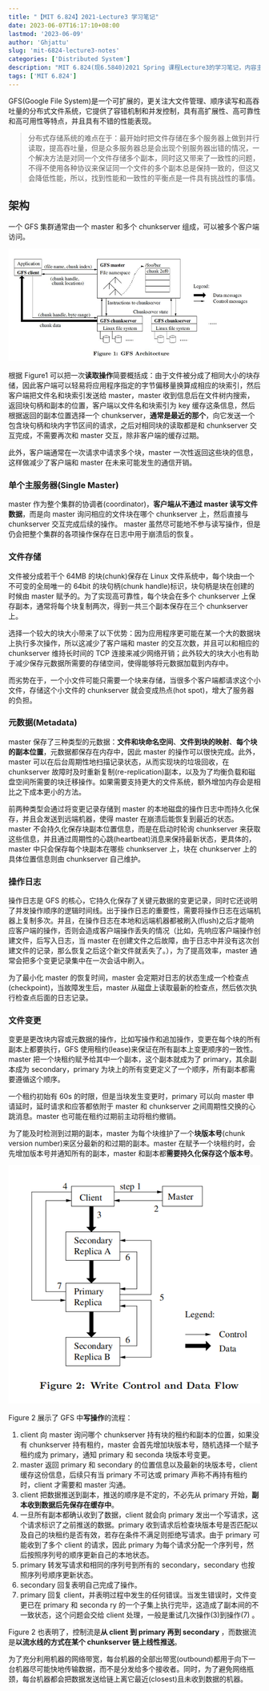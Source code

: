 ```yaml
---
title: "【MIT 6.824】2021-Lecture3 学习笔记"
date: 2023-06-07T16:17:10+08:00
lastmod: '2023-06-09'
author: 'Ghjattu'
slug: 'mit-6824-lecture3-notes'
categories: ['Distributed System']
description: "MIT 6.824(现6.5840)2021 Spring 课程Lecture3的学习笔记，内容主要包含了GFS(Google File System)的简要架构介绍，GFS中读写操作的流程图和分析。"
tags: ['MIT 6.824']
---
```


GFS(Google File System)是一个可扩展的，更关注大文件管理、顺序读写和高吞吐量的分布式文件系统，它提供了容错机制和并发控制，具有高扩展性、高可靠性和高可用性等特点，并且具有不错的性能表现。

> 分布式存储系统的难点在于：最开始时把文件存储在多个服务器上做到并行读取，提高吞吐量，但是众多服务器总是会出现个别服务器出错的情况，一个解决方法是对同一个文件存储多个副本，同时这又带来了一致性的问题，不得不使用各种协议来保证同一个文件的多个副本总是保持一致的，但这又会降低性能，所以，找到性能和一致性的平衡点是一件具有挑战性的事情。

## 架构

一个 GFS 集群通常由一个 master 和多个 chunkserver 组成，可以被多个客户端访问。

![GFS Architecture](./GFS-Architecture.jpeg)

根据 Figure1 可以把一次**读取操作**简要概括成：由于文件被分成了相同大小的块存储，因此客户端可以轻易将应用程序指定的字节偏移量换算成相应的块索引，然后客户端把文件名和块索引发送给 master，master 收到信息后在文件树内搜索，返回块句柄和副本的位置，客户端以文件名和块索引为 key 缓存这条信息，然后根据返回的副本位置选择一个 chunkserver，**通常是最近的那个**，向它发送一个包含块句柄和块内字节区间的请求，之后对相同块的读取都是和 chunkserver 交互完成，不需要再次和 master 交互，除非客户端的缓存过期。

此外，客户端通常在一次请求中请求多个块，master 一次性返回这些块的信息，这样做减少了客户端和 master 在未来可能发生的通信开销。

### 单个主服务器(Single Master)

master 作为整个集群的协调者(coordinator)，**客户端从不通过 master 读写文件数据**，而是向 master 询问相应的文件块在哪个 chunkserver 上，然后直接与 chunkserver 交互完成后续的操作。 master 虽然尽可能地不参与读写操作，但是仍会把整个集群的各项操作保存在日志中用于崩溃后的恢复。

### 文件存储

文件被分成若干个 64MB 的块(chunk)保存在 Linux 文件系统中，每个块由一个不可变的全局唯一的 64bit 的块句柄(chunk handle)标识，块句柄是块在创建的时候由 master 赋予的。为了实现高可靠性，每个块会在多个 chunkserver 上保存副本，通常将每个块复制两次，得到一共三个副本保存在三个 chunkserver 上。

选择一个较大的块大小带来了以下优势：因为应用程序更可能在某一个大的数据块上执行多次操作，所以这减少了客户端和 master 的交互次数，并且可以和相应的 chunkserver 维持长时间的 TCP 连接来减少网络开销；此外较大的块大小也有助于减少保存元数据所需要的存储空间，使得能够将元数据加载到内存中。

而劣势在于，一个小文件可能只需要一个块来存储，当很多个客户端都请求这个小文件，存储这个小文件的 chunkserver 就会变成热点(hot spot)，增大了服务器的负担。

### 元数据(Metadata)

master 保存了三种类型的元数据：**文件和块命名空间**、**文件到块的映射**、**每个块的副本位置**，元数据都保存在内存中，因此 master 的操作可以很快完成。此外，master 可以在后台周期性地扫描记录状态，从而实现块的垃圾回收，在 chunkserver 故障时及时重新复制(re-replication)副本，以及为了均衡负载和磁盘空间所需要的块迁移操作。如果需要支持更大的文件系统，额外增加内存会是相比之下成本更小的方法。

前两种类型会通过将变更记录存储到 master 的本地磁盘的操作日志中而持久化保存，并且会发送到远端机器，使得 master 在崩溃后能恢复到最近的状态。master 不会持久化保存块副本位置信息，而是在启动时轮询 chunkserver 来获取这些信息，并且通过周期性的心跳(heartbeat)消息来保持最新状态，更具体的，master 中只会保存每个块副本在哪些 chunkserver 上，块在 chunkserver 上的具体位置信息则由 chunkserver 自己维护。

### 操作日志

操作日志是 GFS 的核心，它持久化保存了关键元数据的变更记录，同时它还说明了并发操作顺序的逻辑时间线。出于操作日志的重要性，需要将操作日志在远端机器上复制多次。并且，在操作日志在本地和远端机器都被刷入(flush)之后才能响应客户端的操作，否则会造成客户端操作丢失的情况（比如，先响应客户端操作创建文件，后写入日志，当 master 在创建文件之后故障，由于日志中并没有这次创建文件的记录，那么恢复之后这个新文件就丢失了。），为了提高效率，master 通常会把多个变更记录集中在一次会话中刷入。

为了最小化 master 的恢复时间，master 会定期对日志的状态生成一个检查点(checkpoint)，当故障发生后，master 从磁盘上读取最新的检查点，然后依次执行检查点后面的日志记录。

### 文件变更

变更是更改块内容或元数据的操作，比如写操作和追加操作，变更在每个块的所有副本上都要执行，GFS 使用租约(lease)来保证在所有副本上变更顺序的一致性。master 把一个块租约赋予给其中一个副本，这个副本就成为了 primary，其余副本成为 secondary，primary 为块上的所有变更定义了一个顺序，所有副本都需要遵循这个顺序。

一个租约初始有 60s 的时限，但是当块发生变更时，primary 可以向 master 申请延时，延时请求和应答都依附于 master 和 chunkserver 之间周期性交换的心跳消息。master 也可能在租约过期前主动将租约撤销。

为了能及时检测到过期的副本，master 为每个块维护了一个**块版本号**(chunk version number)来区分最新的和过期的副本。master 在赋予一个块租约时，会先增加版本号并通知所有的副本，master 和副本都**需要持久化保存这个版本号**。

![Write Control and Data Flow](./Write-Control-and-Data-Flow.png)

Figure 2 展示了 GFS 中**写操作**的流程：

1. client 向 master 询问哪个 chunkserver 持有块的租约和副本的位置，如果没有 chunkserver 持有租约，master 会首先增加块版本号，随机选择一个赋予租约成为 primary，通知 primary 和 seconda 块版本号变更。
2. master 返回 primary 和 secondary 的位置信息以及最新的块版本号，client 缓存这份信息，后续只有当 primary 不可达或 primary 声称不再持有租约时，client 才需要和 master 沟通。
3. client 把数据推送到副本，推送的顺序是不定的，不必先从 primary 开始，**副本收到数据后先保存在缓存中**。
4. 一旦所有副本都确认收到了数据，client 就会向 primary 发出一个写请求，这个请求标识了之前推送的数据。primary 收到请求后检查块版本号是否匹配以及自己的块租约是否有效，若存在条件不满足则拒绝写请求。由于 primary 可能收到了多个 client 的请求，因此 primary 为每个请求分配一个序列号，然后按照序列号的顺序更新自己的本地状态。
5. primary 转发写请求和相同的序列号到所有的 secondary，secondary 也按照序列号顺序更新状态。
6. secondary 回复表明自己完成了操作。
7. primary 回复 client，并表明过程中发生的任何错误。当发生错误时，文件变更已在 primary 和 seconda ry 的一个子集上执行完毕，这造成了副本间的不一致状态，这个问题会交给 client 处理，一般是重试几次操作(3)到操作(7) 。



Figure 2 也表明了，控制流是**从 client 到 primary 再到 secondary** ，而数据流是**以流水线的方式在某个 chunkserver 链上线性推送**。

为了充分利用机器的网络带宽，每台机器的全部出带宽(outbound)都用于向下一台机器尽可能快地传输数据，而不是分发给多个接收者。同时，为了避免网络瓶颈，每台机器都会把数据发送给链上离它最近(closest)且未收到数据的机器。
